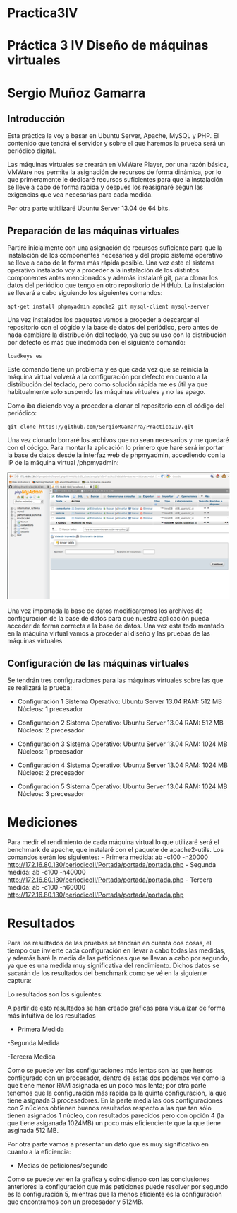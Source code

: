Practica3IV
===========

# Práctica 3 IV Diseño de máquinas virtuales
# Sergio Muñoz Gamarra


## Introducción

Esta práctica la voy a basar en Ubuntu Server, Apache, MySQL y PHP. El contenido que tendrá el servidor y sobre el que haremos la prueba será un periódico digital.

Las máquinas virtuales se crearán en VMWare Player, por una razón básica, VMWare nos permite la asignación de recursos de forma dinámica, por lo que primeramente le dedicaré recursos suficientes para que la instalación se lleve a cabo de forma rápida y después los reasignaré según las exigencias que vea necesarias para cada medida.

Por otra parte utitilizaré Ubuntu Server 13.04 de 64 bits.


## Preparación de las máquinas virtuales

Partiré inicialmente con una asignación de recursos suficiente para que la instalación de los componentes necesarios y del propio sistema operativo se lleve a cabo de la forma más rápida posible. Una vez este el sistema operativo instalado voy a proceder a la instalación de los distintos componentes antes mencionados y además instalaré git, para clonar los datos del periódico que tengo en otro repositorio de HitHub. La instalación se llevará a cabo siguiendo los siguientes comandos:

    apt-get install phpmyadmin apache2 git mysql-client mysql-server
  
Una vez instalados los paquetes vamos a proceder a descargar el repositorio con el cógido y la base de datos del periódico, pero antes de nada cambiaré la distribución del teclado, ya que su uso con la distribución por defecto es más que incómoda con el siguiente comando:

    loadkeys es

Este comando tiene un problema y es que cada vez que se reinicia la máquina virtual volverá a la configuración por defecto en cuanto a la distribución del teclado, pero como solución rápida me es útil ya que habitualmente solo suspendo las máquinas virtuales y no las apago.

Como iba diciendo voy a proceder a clonar el repositorio con el código del periódico:

    git clone https://github.com/SergioMGamarra/Practica2IV.git
    
Una vez clonado borraré los archivos que no sean necesarios y me quedaré con el código.
Para montar la aplicación lo primero que haré será importar la base de datos desde la interfaz web de phpmyadmin, accediendo con la IP de la máquina virtual /phpmyadmin:

![ImportaBaseDatos](https://github.com/SergioMGamarra/Practica3IV/blob/master/capturas/IMPORTDB.png?raw=true)

Una vez importada la base de datos modificaremos los archivos de configuración de la base de datos para que nuestra aplicación pueda acceder de forma correcta a la base de datos. Una vez esta todo montado en la máquina virtual vamos a proceder al diseño y las pruebas de las máquinas virtuales


## Configuración de las máquinas virtuales

Se tendrán tres configuraciones para las máquinas virtuales sobre las que se realizará la prueba:

- Configuración 1
    Sistema Operativo: Ubuntu Server 13.04
    RAM: 512 MB
    Núcleos: 1 precesador

- Configuración 2
    Sistema Operativo: Ubuntu Server 13.04
    RAM: 512 MB
    Núcleos: 2 precesador

- Configuración 3
    Sistema Operativo: Ubuntu Server 13.04
    RAM: 1024 MB
    Núcleos: 1 precesador

- Configuración 4
    Sistema Operativo: Ubuntu Server 13.04
    RAM: 1024 MB
    Núcleos: 2 precesador

- Configuración 5
    Sistema Operativo: Ubuntu Server 13.04
    RAM: 1024 MB
    Núcleos: 3 precesador

# Mediciones

Para medir el rendimiento de cada máquina virtual lo que utilizaré será el benchmark de apache, que instalaré con el paquete de apache2-utils. Los comandos serán los siguientes:
    - Primera medida: ab -c100 -n20000 http://172.16.80.130/periodicoII/Portada/portada/portada.php
    - Segunda medida: ab -c100 -n40000 http://172.16.80.130/periodicoII/Portada/portada/portada.php
    - Tercera medida: ab -c100 -n60000 http://172.16.80.130/periodicoII/Portada/portada/portada.php
    
# Resultados

Para los resultados de las pruebas se tendrán en cuenta dos cosas, el tiempo que invierte cada configuración en llevar a cabo todas las medidas, y además haré la media de las peticiones que se llevan a cabo por segundo, ya que es una medida muy significativa del rendimiento. Dichos datos se sacarán de los resultados del benchmark como se vé en la siguiente captura:



Lo resultados son los siguientes:


A partir de esto resultados se han creado gráficas para visualizar de forma más intuitiva de los resultados

- Primera Medida

-Segunda Medida

-Tercera Medida


Como se puede ver las configuraciones más lentas son las que hemos configurado con un procesador, dentro de estas dos podemos ver como la que tiene menor RAM asignada es un poco mas lenta; por otra parte tenemos que la configuración más rápida es la quinta configuración, la que tiene asignada 3 procesadores. En la parte media las dos configuraciones con 2 núcleos obtienen buenos resultados respecto a las que tan sólo tienen asignados 1 núcleo, con resultados parecidos pero con opción 4 (la que tiene asiganada 1024MB) un poco más eficienciente que la que tiene asginada 512 MB.

Por otra parte vamos a presentar un dato que es muy significativo en cuanto a la eficiencia:

- Medias de peticiones/segundo



Como se puede ver en la gráfica y coincidiendo con las conclusiones anteriores la configuración que más peticiones puede resolver por segundo es la configuración 5, mientras que la menos eficiente es la configuración que encontramos con un procesador y 512MB.



    
